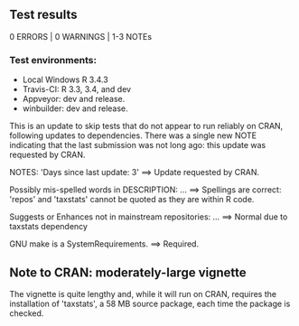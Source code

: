 ## Test results
0 ERRORS | 0 WARNINGS | 1-3 NOTEs

### Test environments:
* Local Windows R 3.4.3
* Travis-CI: R 3.3, 3.4, and dev
* Appveyor: dev and release.
* winbuilder: dev and release.

This is an update to skip tests that do not appear to run reliably on CRAN, following updates to dependencies. There was a single new NOTE indicating that the last submission was not long ago: this update was requested by CRAN.

NOTES:
'Days since last update: 3'
  ==> Update requested by CRAN.
  
Possibly mis-spelled words in DESCRIPTION: ...
  ==> Spellings are correct: 'repos' and 'taxstats' cannot be quoted as they are within R code.

Suggests or Enhances not in mainstream repositories: ...
  ==> Normal due to taxstats dependency

GNU make is a SystemRequirements.
  ==> Required.

## Note to CRAN: moderately-large vignette
The vignette is quite lengthy and, while it will run on CRAN, requires the installation of 'taxstats', a 58 MB source package, each time the package is checked. 


